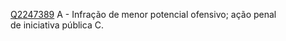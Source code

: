 [Q2247389](https://www.qconcursos.com/questoes-militares/questoes/c72a5510-44)
A - Infração de menor potencial ofensivo; ação penal de iniciativa pública C.